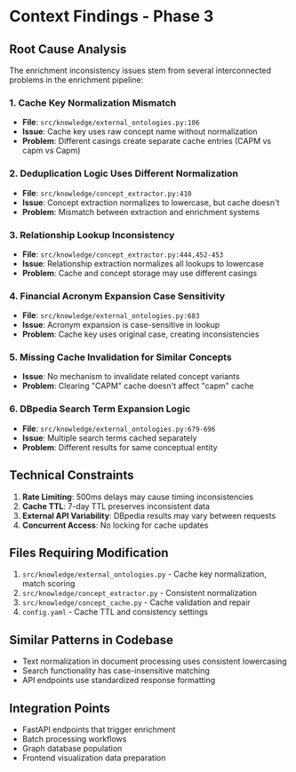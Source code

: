 # Context Findings - Phase 3

## Root Cause Analysis

The enrichment inconsistency issues stem from several interconnected problems in the enrichment pipeline:

### **1. Cache Key Normalization Mismatch**
- **File**: `src/knowledge/external_ontologies.py:106`
- **Issue**: Cache key uses raw concept name without normalization
- **Problem**: Different casings create separate cache entries (CAPM vs capm vs Capm)

### **2. Deduplication Logic Uses Different Normalization**
- **File**: `src/knowledge/concept_extractor.py:410`
- **Issue**: Concept extraction normalizes to lowercase, but cache doesn't
- **Problem**: Mismatch between extraction and enrichment systems

### **3. Relationship Lookup Inconsistency**
- **File**: `src/knowledge/concept_extractor.py:444,452-453`
- **Issue**: Relationship extraction normalizes all lookups to lowercase
- **Problem**: Cache and concept storage may use different casings

### **4. Financial Acronym Expansion Case Sensitivity**
- **File**: `src/knowledge/external_ontologies.py:683`
- **Issue**: Acronym expansion is case-sensitive in lookup
- **Problem**: Cache key uses original case, creating inconsistencies

### **5. Missing Cache Invalidation for Similar Concepts**
- **Issue**: No mechanism to invalidate related concept variants
- **Problem**: Clearing "CAPM" cache doesn't affect "capm" cache

### **6. DBpedia Search Term Expansion Logic**
- **File**: `src/knowledge/external_ontologies.py:679-696`
- **Issue**: Multiple search terms cached separately
- **Problem**: Different results for same conceptual entity

## Technical Constraints
1. **Rate Limiting**: 500ms delays may cause timing inconsistencies
2. **Cache TTL**: 7-day TTL preserves inconsistent data
3. **External API Variability**: DBpedia results may vary between requests
4. **Concurrent Access**: No locking for cache updates

## Files Requiring Modification
1. `src/knowledge/external_ontologies.py` - Cache key normalization, match scoring
2. `src/knowledge/concept_extractor.py` - Consistent normalization
3. `src/knowledge/concept_cache.py` - Cache validation and repair
4. `config.yaml` - Cache TTL and consistency settings

## Similar Patterns in Codebase
- Text normalization in document processing uses consistent lowercasing
- Search functionality has case-insensitive matching
- API endpoints use standardized response formatting

## Integration Points
- FastAPI endpoints that trigger enrichment
- Batch processing workflows
- Graph database population
- Frontend visualization data preparation